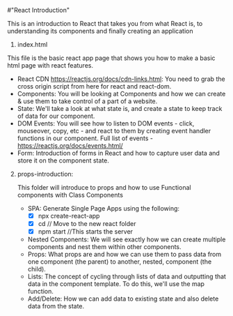 #"React Introduction"

This is an introduction to React that takes you from what React is, to understanding its components and finally creating an application 

1. index.html

This file is the basic react app page that shows you how to make a basic html page with react features.

   - React CDN 
   https://reactjs.org/docs/cdn-links.html: 
   You need to grab the cross origin script from here for react and react-dom.
   - Components:
   You will be looking at Components and how we can create & use them to take control of a part of a website.
   - State:
   We'll take a look at what state is, and create a state to keep track of data for our component.
   - DOM Events:
   You will see how to listen to DOM events - click, mouseover, copy, etc - and react to them by creating event handler functions in our component.
   Full list of events - https://reactjs.org/docs/events.html/
   - Form:
   Introduction of forms in React and how to capture user data and store it on the component state.

2. props-introduction:

   This folder will introduce to props and how to use Functional components with Class Components

   - SPA:
   Generate Single Page Apps using the following:
     - [x] npx create-react-app <name>
	 - [x] cd <name>          // Move to the new react folder
	 - [x] npm start          //This starts the server
   - Nested Components:
   We will see exactly how we can create multiple components and nest them within other components.
   - Props:
   What props are and how we can use them to pass data from one component (the parent) to another, nested, component (the child).
   - Lists:
   The concept of cycling through lists of data and outputting that data in the component template. To do this, we'll use the map function.
   - Add/Delete:
   How we can add data to existing state and also delete data from the state.